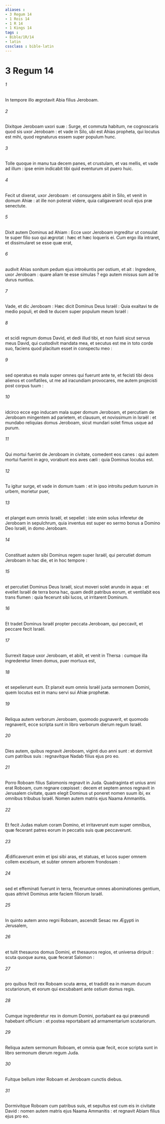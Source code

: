 ```yaml
---
aliases : 
- 3 Regum 14
- 1 Rois 14
- 1 R 14
- 1 Kings 14
tags : 
- Bible/1R/14
- latin
cssclass : bible-latin
---
```


# 3 Regum 14

###### 1
In tempore illo ægrotavit Abia filius Jeroboam.
###### 2
Dixitque Jeroboam uxori suæ : Surge, et commuta habitum, ne cognoscaris quod sis uxor Jeroboam : et vade in Silo, ubi est Ahias propheta, qui locutus est mihi, quod regnaturus essem super populum hunc.
###### 3
Tolle quoque in manu tua decem panes, et crustulam, et vas mellis, et vade ad illum : ipse enim indicabit tibi quid eventurum sit puero huic.
###### 4
Fecit ut dixerat, uxor Jeroboam : et consurgens abiit in Silo, et venit in domum Ahiæ : at ille non poterat videre, quia caligaverant oculi ejus præ senectute.
###### 5
Dixit autem Dominus ad Ahiam : Ecce uxor Jeroboam ingreditur ut consulat te super filio suo qui ægrotat : hæc et hæc loqueris ei. Cum ergo illa intraret, et dissimularet se esse quæ erat,
###### 6
audivit Ahias sonitum pedum ejus introëuntis per ostium, et ait : Ingredere, uxor Jeroboam : quare aliam te esse simulas ? ego autem missus sum ad te durus nuntius.
###### 7
Vade, et dic Jeroboam : Hæc dicit Dominus Deus Israël : Quia exaltavi te de medio populi, et dedi te ducem super populum meum Israël :
###### 8
et scidi regnum domus David, et dedi illud tibi, et non fuisti sicut servus meus David, qui custodivit mandata mea, et secutus est me in toto corde suo, faciens quod placitum esset in conspectu meo :
###### 9
sed operatus es mala super omnes qui fuerunt ante te, et fecisti tibi deos alienos et conflatiles, ut me ad iracundiam provocares, me autem projecisti post corpus tuum :
###### 10
idcirco ecce ego inducam mala super domum Jeroboam, et percutiam de Jeroboam mingentem ad parietem, et clausum, et novissimum in Israël : et mundabo reliquias domus Jeroboam, sicut mundari solet fimus usque ad purum.
###### 11
Qui mortui fuerint de Jeroboam in civitate, comedent eos canes : qui autem mortui fuerint in agro, vorabunt eos aves cæli : quia Dominus locutus est.
###### 12
Tu igitur surge, et vade in domum tuam : et in ipso introitu pedum tuorum in urbem, morietur puer,
###### 13
et planget eum omnis Israël, et sepeliet : iste enim solus inferetur de Jeroboam in sepulchrum, quia inventus est super eo sermo bonus a Domino Deo Israël, in domo Jeroboam.
###### 14
Constituet autem sibi Dominus regem super Israël, qui percutiet domum Jeroboam in hac die, et in hoc tempore :
###### 15
et percutiet Dominus Deus Israël, sicut moveri solet arundo in aqua : et evellet Israël de terra bona hac, quam dedit patribus eorum, et ventilabit eos trans flumen : quia fecerunt sibi lucos, ut irritarent Dominum.
###### 16
Et tradet Dominus Israël propter peccata Jeroboam, qui peccavit, et peccare fecit Israël.
###### 17
Surrexit itaque uxor Jeroboam, et abiit, et venit in Thersa : cumque illa ingrederetur limen domus, puer mortuus est,
###### 18
et sepelierunt eum. Et planxit eum omnis Israël juxta sermonem Domini, quem locutus est in manu servi sui Ahiæ prophetæ.
###### 19
Reliqua autem verborum Jeroboam, quomodo pugnaverit, et quomodo regnaverit, ecce scripta sunt in libro verborum dierum regum Israël.
###### 20
Dies autem, quibus regnavit Jeroboam, viginti duo anni sunt : et dormivit cum patribus suis : regnavitque Nadab filius ejus pro eo.
###### 21
Porro Roboam filius Salomonis regnavit in Juda. Quadraginta et unius anni erat Roboam, cum regnare cœpisset : decem et septem annos regnavit in Jerusalem civitate, quam elegit Dominus ut poneret nomen suum ibi, ex omnibus tribubus Israël. Nomen autem matris ejus Naama Ammanitis.
###### 22
Et fecit Judas malum coram Domino, et irritaverunt eum super omnibus, quæ fecerant patres eorum in peccatis suis quæ peccaverunt.
###### 23
Ædificaverunt enim et ipsi sibi aras, et statuas, et lucos super omnem collem excelsum, et subter omnem arborem frondosam :
###### 24
sed et effeminati fuerunt in terra, feceruntue omnes abominationes gentium, quas attrivit Dominus ante faciem filiorum Israël.
###### 25
In quinto autem anno regni Roboam, ascendit Sesac rex Ægypti in Jerusalem,
###### 26
et tulit thesauros domus Domini, et thesauros regios, et universa diripuit : scuta quoque aurea, quæ fecerat Salomon :
###### 27
pro quibus fecit rex Roboam scuta ærea, et tradidit ea in manum ducum scutariorum, et eorum qui excubabant ante ostium domus regis.
###### 28
Cumque ingrederetur rex in domum Domini, portabant ea qui præeundi habebant officium : et postea reportabant ad armamentarium scutariorum.
###### 29
Reliqua autem sermonum Roboam, et omnia quæ fecit, ecce scripta sunt in libro sermonum dierum regum Juda.
###### 30
Fuitque bellum inter Roboam et Jeroboam cunctis diebus.
###### 31
Dormivitque Roboam cum patribus suis, et sepultus est cum eis in civitate David : nomen autem matris ejus Naama Ammanitis : et regnavit Abiam filius ejus pro eo.
